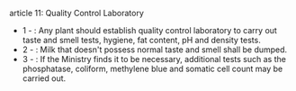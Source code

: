 article 11: Quality Control Laboratory

<ul>
			<li>1 - : Any plant should establish quality control laboratory to carry out taste and smell tests, hygiene, fat content, pH and density tests.<ul>
			</ul></li>			<li>2 - : Milk that doesn&#39;t possess normal taste and smell shall be dumped.<ul>
			</ul></li>			<li>3 - : If the Ministry finds it to be necessary, additional tests such as the phosphatase, coliform, methylene blue and somatic cell count may be carried out.<ul>
			</ul></li></ul>